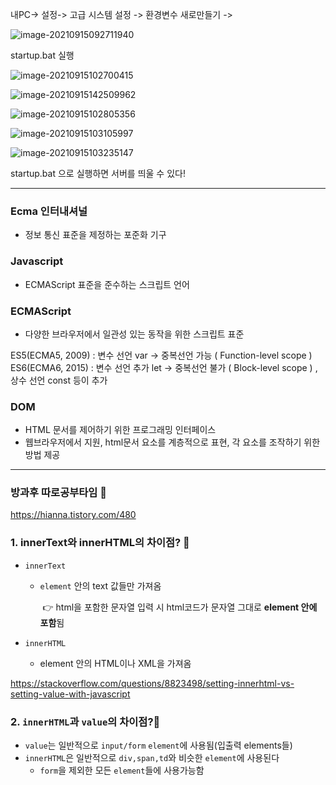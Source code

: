 내PC-> 설정-> 고급 시스템 설정 -> 환경변수 새로만들기 -> 

![image-20210915092711940](C:\Users\MIN\TIL\JAVA\KOSTA_0915.assets\image-20210915092711940.png)

startup.bat 실행

![image-20210915102700415](C:\Users\MIN\TIL\JAVA\KOSTA_0915.assets\image-20210915102700415.png)

![image-20210915142509962](C:\Users\MIN\TIL\JAVA\KOSTA_0915.assets\image-20210915142509962.png)

![image-20210915102805356](C:\Users\MIN\TIL\JAVA\KOSTA_0915.assets\image-20210915102805356.png)

![image-20210915103105997](C:\Users\MIN\TIL\JAVA\KOSTA_0915.assets\image-20210915103105997.png)

![image-20210915103235147](C:\Users\MIN\TIL\JAVA\KOSTA_0915.assets\image-20210915103235147.png)

startup.bat 으로 실행하면 서버를 띄울 수 있다!

-----

### Ecma 인터내셔널

- 정보 통신 표준을 제정하는 포준화 기구

### Javascript

- ECMAScript 표준을 준수하는 스크립트 언어

### ECMAScript

- 다양한 브라우저에서 일관성 있는 동작을 위한 스크립트 표준

ES5(ECMA5, 2009) : 변수 선언  var -> 중복선언 가능 ( Function-level scope ) 
ES6(ECMA6, 2015) : 변수 선언 추가  let -> 중복선언 불가 ( Block-level scope ) , 상수 선언 const 등이 추가 

### DOM

- HTML 문서를 제어하기 위한 프로그래밍 인터페이스
- 웹브라우저에서 지원, html문서 요소를 계층적으로 표현, 각 요소를 조작하기 위한 방법 제공

-----------

### 방과후 따로공부타임 :pencil:

https://hianna.tistory.com/480

### 1. innerText와 innerHTML의 차이점? :thinking:

- `innerText`

  - `element` 안의 text 값들만 가져옴

    ​	:point_right: html을 포함한 문자열 입력 시 html코드가 문자열 그대로 **element 안에 포함**됨

- `innerHTML`

  - element 안의 HTML이나 XML을 가져옴



https://stackoverflow.com/questions/8823498/setting-innerhtml-vs-setting-value-with-javascript

### 2. `innerHTML`과 `value`의 차이점?:thinking:

- `value`는 일반적으로 `input/form` `element`에 사용됨(입출력 elements들)
- `innerHTML`은 일반적으로 `div,span,td`와 비슷한 `element`에 사용된다
  - `form`을 제외한 모든 `element`들에 사용가능함


